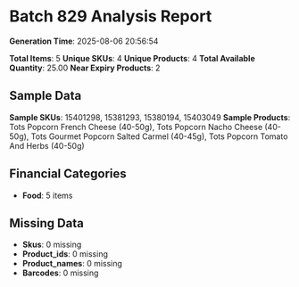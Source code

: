 # Batch 829 Analysis Report

**Generation Time**: 2025-08-06 20:56:54

**Total Items**: 5
**Unique SKUs**: 4
**Unique Products**: 4
**Total Available Quantity**: 25.00
**Near Expiry Products**: 2

## Sample Data
**Sample SKUs**: 15401298, 15381293, 15380194, 15403049
**Sample Products**: Tots Popcorn French Cheese (40-50g), Tots Popcorn Nacho Cheese (40-50g), Tots Gourmet Popcorn Salted Carmel (40-45g), Tots Popcorn Tomato And Herbs (40-50g)

## Financial Categories
- **Food**: 5 items

## Missing Data
- **Skus**: 0 missing
- **Product_ids**: 0 missing
- **Product_names**: 0 missing
- **Barcodes**: 0 missing
